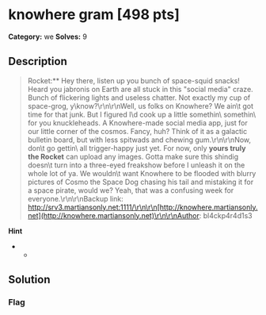 # knowhere gram [498 pts]

**Category:** we
**Solves:** 9

## Description
>Rocket:** Hey there, listen up you bunch of space-squid snacks! Heard you jabronis on Earth are all stuck in this "social media" craze. Bunch of flickering lights and useless chatter. Not exactly my cup of space-grog, y\know?\r\n\r\nWell, us folks on Knowhere? We ain\t got time for that junk. But I figured I\d cook up a little somethin\ somethin\ for you knuckleheads. A Knowhere-made social media app, just for our little corner of the cosmos. Fancy, huh?  Think of it as a galactic bulletin board, but with less spitwads and chewing gum.\r\n\r\nNow, don\t go gettin\ all trigger-happy just yet. For now, only **yours truly the Rocket** can upload any images. Gotta make sure this shindig doesn\t turn into a three-eyed freakshow before I unleash it on the whole lot of ya. We wouldn\t want Knowhere to be flooded with blurry pictures of Cosmo the Space Dog chasing his tail and mistaking it for a space pirate, would we? Yeah, that was a confusing week for everyone.\r\n\r\nBackup link: http://srv3.martiansonly.net:1111/\r\n\r\n[http://knowhere.martiansonly.net](http://knowhere.martiansonly.net)\r\n\r\nAuthor: bl4ckp4r4d1s3

**Hint**
* -

## Solution

### Flag

